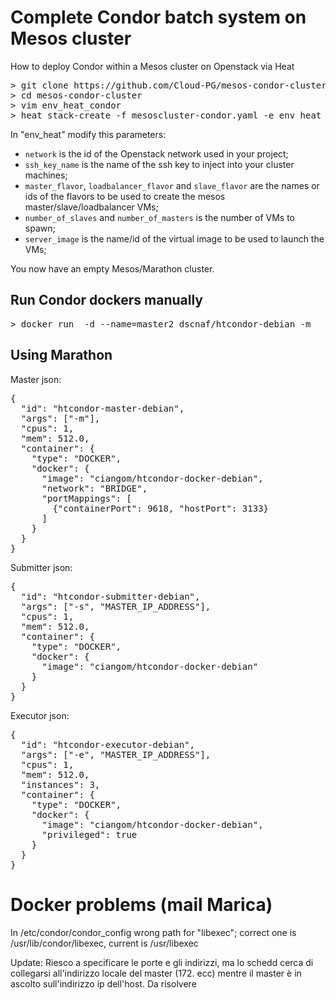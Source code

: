 Complete Condor batch system on Mesos cluster
=========

How to deploy Condor within a Mesos cluster on Openstack via Heat

<pre>
> git clone https://github.com/Cloud-PG/mesos-condor-cluster.git
> cd mesos-condor-cluster
> vim env_heat_condor
> heat stack-create -f mesoscluster-condor.yaml -e env_heat_condor CLUSTER_NAME</pre>

In "env_heat" modify this parameters:
- `network` is the id of the Openstack network used in your project;
- `ssh_key_name` is the name of the ssh key to inject into your cluster machines;
- `master_flavor`, `loadbalancer_flavor` and `slave_flavor` are the names or ids of the flavors to be used to create the mesos master/slave/loadbalancer VMs;
- `number_of_slaves` and `number_of_masters` is the number of VMs to spawn;
- `server_image` is the name/id of the virtual image to be used to launch the VMs;

You now have an empty Mesos/Marathon cluster.

Run Condor dockers manually
--------------

<pre>
> docker run  -d --name=master2 dscnaf/htcondor-debian -m</pre>

Using Marathon
--------------
Master json:
<pre>{
  "id": "htcondor-master-debian",
  "args": ["-m"],
  "cpus": 1,
  "mem": 512.0,
  "container": {
    "type": "DOCKER",
    "docker": {
      "image": "ciangom/htcondor-docker-debian",
      "network": "BRIDGE",
      "portMappings": [
        {"containerPort": 9618, "hostPort": 3133}
      ]
    }
  }
}</pre>

Submitter json:
<pre>{
  "id": "htcondor-submitter-debian",
  "args": ["-s", "MASTER_IP_ADDRESS"],
  "cpus": 1,
  "mem": 512.0,
  "container": {
    "type": "DOCKER",
    "docker": {
      "image": "ciangom/htcondor-docker-debian"
    }
  }
}</pre>

Executor json:
<pre>{
  "id": "htcondor-executor-debian",
  "args": ["-e", "MASTER_IP_ADDRESS"],
  "cpus": 1,
  "mem": 512.0,
  "instances": 3,
  "container": {
    "type": "DOCKER",
    "docker": {
      "image": "ciangom/htcondor-docker-debian",
      "privileged": true
    }
  }
}</pre>

Docker problems (mail Marica)
==================

In /etc/condor/condor_config wrong path for "libexec"; correct one is /usr/lib/condor/libexec, current is /usr/libexec


Update: Riesco a specificare le porte e gli indirizzi, ma lo schedd cerca di collegarsi all'indirizzo locale del master (172. ecc) mentre il master è in ascolto sull'indirizzo ip dell'host. Da risolvere
